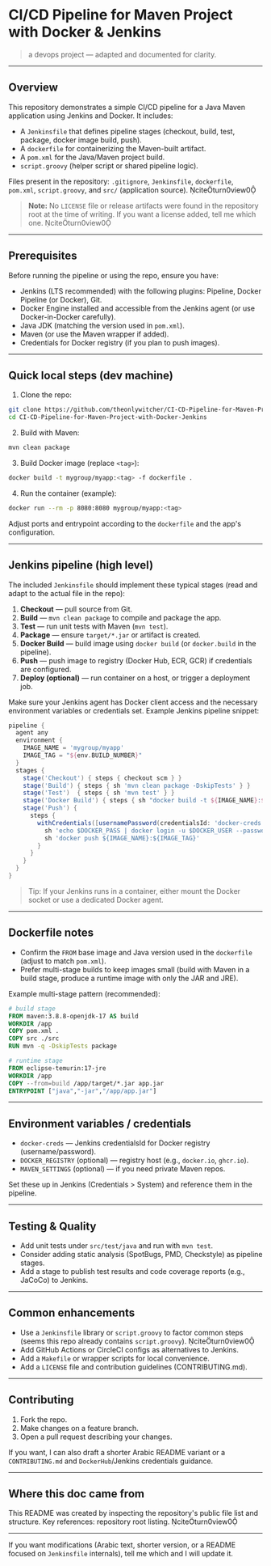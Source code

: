 # CI/CD Pipeline for Maven Project with Docker & Jenkins

> a devops project — adapted and documented for clarity.

---

## Overview

This repository demonstrates a simple CI/CD pipeline for a Java Maven application using Jenkins and Docker. It includes:

- A `Jenkinsfile` that defines pipeline stages (checkout, build, test, package, docker image build, push).
- A `dockerfile` for containerizing the Maven-built artifact.
- A `pom.xml` for the Java/Maven project build.
- `script.groovy` (helper script or shared pipeline logic).

Files present in the repository: `.gitignore`, `Jenkinsfile`, `dockerfile`, `pom.xml`, `script.groovy`, and `src/` (application source). citeturn0view0

> **Note:** No `LICENSE` file or release artifacts were found in the repository root at the time of writing. If you want a license added, tell me which one. citeturn0view0

---

## Prerequisites

Before running the pipeline or using the repo, ensure you have:

- Jenkins (LTS recommended) with the following plugins: Pipeline, Docker Pipeline (or Docker), Git.
- Docker Engine installed and accessible from the Jenkins agent (or use Docker-in-Docker carefully).
- Java JDK (matching the version used in `pom.xml`).
- Maven (or use the Maven wrapper if added).
- Credentials for Docker registry (if you plan to push images).

---

## Quick local steps (dev machine)

1. Clone the repo:

```bash
git clone https://github.com/theonlywitcher/CI-CD-Pipeline-for-Maven-Project-with-Docker-Jenkins.git
cd CI-CD-Pipeline-for-Maven-Project-with-Docker-Jenkins
```

2. Build with Maven:

```bash
mvn clean package
```

3. Build Docker image (replace `<tag>`):

```bash
docker build -t mygroup/myapp:<tag> -f dockerfile .
```

4. Run the container (example):

```bash
docker run --rm -p 8080:8080 mygroup/myapp:<tag>
```

Adjust ports and entrypoint according to the `dockerfile` and the app's configuration.

---

## Jenkins pipeline (high level)

The included `Jenkinsfile` should implement these typical stages (read and adapt to the actual file in the repo):

1. **Checkout** — pull source from Git.
2. **Build** — `mvn clean package` to compile and package the app.
3. **Test** — run unit tests with Maven (`mvn test`).
4. **Package** — ensure `target/*.jar` or artifact is created.
5. **Docker Build** — build image using `docker build` (or `docker.build` in the pipeline).
6. **Push** — push image to registry (Docker Hub, ECR, GCR) if credentials are configured.
7. **Deploy (optional)** — run container on a host, or trigger a deployment job.

Make sure your Jenkins agent has Docker client access and the necessary environment variables or credentials set. Example Jenkins pipeline snippet:

```groovy
pipeline {
  agent any
  environment {
    IMAGE_NAME = 'mygroup/myapp'
    IMAGE_TAG = "${env.BUILD_NUMBER}"
  }
  stages {
    stage('Checkout') { steps { checkout scm } }
    stage('Build') { steps { sh 'mvn clean package -DskipTests' } }
    stage('Test')  { steps { sh 'mvn test' } }
    stage('Docker Build') { steps { sh "docker build -t ${IMAGE_NAME}:${IMAGE_TAG} -f dockerfile ." } }
    stage('Push') {
      steps {
        withCredentials([usernamePassword(credentialsId: 'docker-creds', usernameVariable: 'DOCKER_USER', passwordVariable: 'DOCKER_PASS')]) {
          sh 'echo $DOCKER_PASS | docker login -u $DOCKER_USER --password-stdin'
          sh 'docker push ${IMAGE_NAME}:${IMAGE_TAG}'
        }
      }
    }
  }
}
```

> Tip: If your Jenkins runs in a container, either mount the Docker socket or use a dedicated Docker agent.

---

## Dockerfile notes

- Confirm the `FROM` base image and Java version used in the `dockerfile` (adjust to match `pom.xml`).
- Prefer multi-stage builds to keep images small (build with Maven in a build stage, produce a runtime image with only the JAR and JRE).

Example multi-stage pattern (recommended):

```dockerfile
# build stage
FROM maven:3.8.8-openjdk-17 AS build
WORKDIR /app
COPY pom.xml .
COPY src ./src
RUN mvn -q -DskipTests package

# runtime stage
FROM eclipse-temurin:17-jre
WORKDIR /app
COPY --from=build /app/target/*.jar app.jar
ENTRYPOINT ["java","-jar","/app/app.jar"]
```

---

## Environment variables / credentials

- `docker-creds` — Jenkins credentialsId for Docker registry (username/password).
- `DOCKER_REGISTRY` (optional) — registry host (e.g., `docker.io`, `ghcr.io`).
- `MAVEN_SETTINGS` (optional) — if you need private Maven repos.

Set these up in Jenkins (Credentials > System) and reference them in the pipeline.

---

## Testing & Quality

- Add unit tests under `src/test/java` and run with `mvn test`.
- Consider adding static analysis (SpotBugs, PMD, Checkstyle) as pipeline stages.
- Add a stage to publish test results and code coverage reports (e.g., JaCoCo) to Jenkins.

---

## Common enhancements

- Use a `Jenkinsfile` library or `script.groovy` to factor common steps (seems this repo already contains `script.groovy`). citeturn0view0
- Add GitHub Actions or CircleCI configs as alternatives to Jenkins.
- Add a `Makefile` or wrapper scripts for local convenience.
- Add a `LICENSE` file and contribution guidelines (CONTRIBUTING.md).

---

## Contributing

1. Fork the repo.
2. Make changes on a feature branch.
3. Open a pull request describing your changes.

If you want, I can also draft a shorter Arabic README variant or a `CONTRIBUTING.md` and `DockerHub`/Jenkins credentials guidance.

---

## Where this doc came from

This README was created by inspecting the repository's public file list and structure. Key references: repository root listing. citeturn0view0

---

If you want modifications (Arabic text, shorter version, or a README focused on `Jenkinsfile` internals), tell me which and I will update it.

